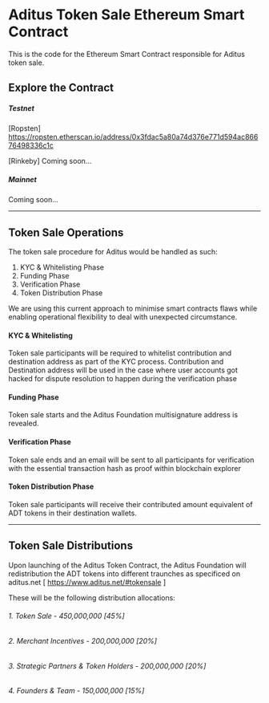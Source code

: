 # Aditus Token Sale Ethereum Smart Contract

This is the code for the Ethereum Smart Contract responsible for Aditus token sale.

## Explore the Contract 

##### Testnet
[Ropsten] 
https://ropsten.etherscan.io/address/0x3fdac5a80a74d376e771d594ac86676498336c1c

[Rinkeby] 
Coming soon...

##### Mainnet
Coming soon...

---

## Token Sale Operations
The token sale procedure for Aditus would be handled as such:
1. KYC & Whitelisting Phase
2. Funding Phase
3. Verification Phase
4. Token Distribution Phase

We are using this current approach to minimise smart contracts flaws while enabling operational flexibility to deal with unexpected circumstance. 

#### KYC & Whitelisting 
Token sale participants will be required to whitelist contribution and destination address as part of the KYC process. Contribution and Destination address will be used in the case where user accounts got hacked for dispute resolution to happen during the verification phase

#### Funding Phase
Token sale starts and the Aditus Foundation multisignature address is revealed. 

#### Verification Phase
Token sale ends and an email will be sent to all participants for verification with the essential transaction hash as proof within blockchain explorer

#### Token Distribution Phase
Token sale participants will receive their contributed amount equivalent of ADT tokens in their destination wallets. 

---

## Token Sale Distributions
Upon launching of the Aditus Token Contract, the Aditus Foundation will redistribution the ADT tokens into different traunches as specificed on aditus.net [ https://www.aditus.net/#tokensale ]

These will be the following distribution allocations:
###### 1. Token Sale - 450,000,000 [45%]
###### 2. Merchant Incentives - 200,000,000 [20%]
###### 3. Strategic Partners & Token Holders - 200,000,000 [20%]
###### 4. Founders & Team - 150,000,000 [15%]
